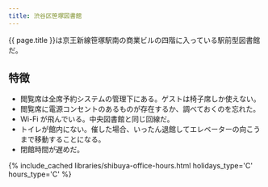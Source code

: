 ```yaml
---
title: 渋谷区笹塚図書館
---
```


{{ page.title }}は京王新線笹塚駅南の商業ビルの四階に入っている駅前型図書館だ。

## 特徴

* 閲覧席は全席予約システムの管理下にある。ゲストは椅子席しか使えない。
* 閲覧席に電源コンセントのあるものが存在するか、調べておくのを忘れた。
* Wi-Fi が飛んでいる。中央図書館と同じ回線だ。
* トイレが館内にない。催した場合、いったん退館してエレベーターの向こうまで移動することになる。
* 閉館時間が遅めだ。

{% include_cached libraries/shibuya-office-hours.html holidays_type='C' hours_type='C' %}
